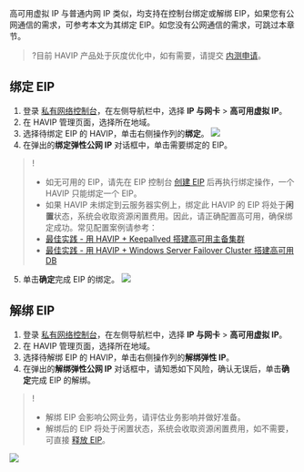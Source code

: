 高可用虚拟 IP 与普通内网 IP 类似，均支持在控制台绑定或解绑 EIP，如果您有公网通信的需求，可参考本文为其绑定 EIP。如您没有公网通信的需求，可跳过本章节。
>?目前 HAVIP 产品处于灰度优化中，如有需要，请提交 [内测申请](https://cloud.tencent.com/apply/p/azh0w1qoavk)。


## 绑定 EIP
1. 登录 [私有网络控制台](https://console.cloud.tencent.com/vpc/)，在左侧导航栏中，选择 **IP 与网卡** > **高可用虚拟 IP**。 
2. 在 HAVIP 管理页面，选择所在地域。
3. 选择待绑定 EIP 的 HAVIP，单击右侧操作列的**绑定**。
	![](https://qcloudimg.tencent-cloud.cn/raw/1618199ea30dab9ece1f5d125ff0ba9b.png)
4. 在弹出的**绑定弹性公网 IP** 对话框中，单击需要绑定的 EIP。
>!
>+ 如无可用的 EIP，请先在 EIP 控制台 [创建 EIP](https://cloud.tencent.com/document/product/1199/41698) 后再执行绑定操作，一个 HAVIP 只能绑定一个 EIP。
>+ 如果 HAVIP 未绑定到云服务器实例上，绑定此 HAVIP 的 EIP 将处于**闲置**状态，系统会收取资源闲置费用。因此，请正确配置高可用，确保绑定成功。常见配置案例请参考：
>  + [最佳实践 - 用 HAVIP + Keepallved 搭建高可用主备集群](https://cloud.tencent.com/document/product/215/20186)
>  + [最佳实践 - 用 HAVIP + Windows Server Failover Cluster 搭建高可用 DB](https://cloud.tencent.com/document/product/215/20187) 
5. 单击**确定**完成 EIP 的绑定。
 ![](https://qcloudimg.tencent-cloud.cn/raw/c86e39b6b724676b9179a1b4b292a8a6.png)

## 解绑 EIP
1. 登录 [私有网络控制台](https://console.cloud.tencent.com/vpc/)，在左侧导航栏中，选择 **IP 与网卡** > **高可用虚拟 IP**。 
2. 在 HAVIP 管理页面，选择所在地域。
3. 选择待解绑 EIP 的 HAVIP，单击右侧操作列的**解绑弹性 IP**。
4. 在弹出的**解绑弹性公网 IP** 对话框中，请知悉如下风险，确认无误后，单击**确定**完成 EIP 的解绑。
>!
>+ 解绑 EIP 会影响公网业务，请评估业务影响并做好准备。
>+ 解绑后的 EIP 将处于闲置状态，系统会收取资源闲置费用，如不需要，可直接 [释放 EIP](https://cloud.tencent.com/document/product/1199/41704)。
>
![](https://qcloudimg.tencent-cloud.cn/raw/57cb70e35d836dc5ddb4cfcec0120807.png)
